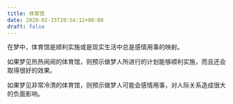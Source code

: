 ```yaml
---
title: 体育馆
date: 2020-02-15T20:54:12+08:00
draft: false
---
```


在梦中，体育馆是顺利实施或是现实生活中总是感情用事的映射。

如果梦见热热闹闹的体育馆，则预示做梦人所进行的计划能够顺利实施，而且还会取得很好的效果。

如果梦见非常冷清的体育馆，则预示做梦人可能会感情用事，对人际关系造成很大的负面影响。

